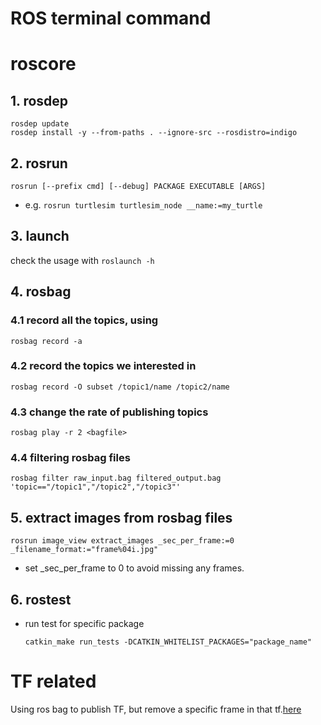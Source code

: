 ROS terminal command
====================

# roscore
## 1. rosdep
  ```
rosdep update
rosdep install -y --from-paths . --ignore-src --rosdistro=indigo
  ```

## 2. rosrun
  ```
rosrun [--prefix cmd] [--debug] PACKAGE EXECUTABLE [ARGS]
  ```
- e.g. `rosrun turtlesim turtlesim_node __name:=my_turtle`

## 3. launch
check the usage with `roslaunch -h`

## 4. rosbag
### 4.1 record all the topics, using
  ```
rosbag record -a
  ```
### 4.2 record the topics we interested in 
  ```
rosbag record -O subset /topic1/name /topic2/name
  ```
### 4.3 change the rate of publishing topics
  ```
rosbag play -r 2 <bagfile>
  ```
### 4.4 filtering rosbag files
  ```
rosbag filter raw_input.bag filtered_output.bag 'topic=="/topic1","/topic2","/topic3"'  
  ```
## 5. extract images from rosbag files
  ```
rosrun image_view extract_images _sec_per_frame:=0 _filename_format:="frame%04i.jpg"
  ```
- set _sec_per_frame to 0 to avoid missing any frames.  
  
  
  
## 6. rostest
- run test for specific package
  ```
  catkin_make run_tests -DCATKIN_WHITELIST_PACKAGES="package_name"
  ```

# TF related
Using ros bag to publish TF, but remove a specific frame in that tf.[here](tf_filter.txt)
